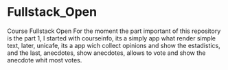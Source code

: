 # Fullstack_Open
Course Fullstack Open
For the moment the part important of this repository is the part 1, I started with courseinfo, its a simply app what render simple text, later, unicafe, its a app wich collect
opinions and show the estadistics, and the last, anecdotes, show anecdotes, allows to vote and show the anecdote whit most votes.
